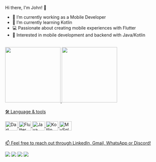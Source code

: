 Hi there, I'm John! 👋

- 🔭 I’m currently working as a Mobile Developer
- 🌱 I’m currently learning Kotlin
- 💻 Passionate about creating mobile experiences with Flutter
- 📱 Interested in mobile development and backend with Java/Kotlin


<div style="display: inline_block"><br>
  <a href = "https://github.com/oJohn1512">
  <img height="180" src="https://github-readme-stats.vercel.app/api?username=oJohn1512&show_icons=true&theme=radical">
  <img height="180" src="https://github-readme-stats.vercel.app/api/top-langs/?username=oJohn1512&layout=compact&theme=radical">
</div>

<br>
🛠️ Language & tools
<div style="display: inline_block"><br>
  <img align="center" alt="Dart" height="30" width="40" src="https://cdn.jsdelivr.net/gh/devicons/devicon@latest/icons/dart/dart-original.svg">
  <img align="center" alt="Flutter" height="30" width="40" src="https://cdn.jsdelivr.net/gh/devicons/devicon@latest/icons/flutter/flutter-original.svg">
  <img align="center" alt="Java" height="30" width="40" src="https://cdn.jsdelivr.net/gh/devicons/devicon@latest/icons/java/java-original.svg">
  <img align="center" alt="Kotlin" height="30" width="40" src="https://cdn.jsdelivr.net/gh/devicons/devicon@latest/icons/kotlin/kotlin-original.svg">
  <img align="center" alt="MySql" height="30" width="40" src="https://cdn.jsdelivr.net/gh/devicons/devicon@latest/icons/mysql/mysql-original.svg">
</div>

<br>

📫 Feel free to reach out through LinkedIn, Gmail, WhatsApp or Discord!

<div> 
  <a href="https://www.linkedin.com/in/joaootaviodacosta/" target="_blank"><img src="https://img.shields.io/badge/-LinkedIn-%230077B5?style=for-the-badge&logo=linkedin&logoColor=white" target="_blank"></a> 
  <a href = "mailto:joao.otaviomendonca@gmail.com"><img src="https://img.shields.io/badge/-Gmail-%23333?style=for-the-badge&logo=gmail&logoColor=white" target="_blank"></a>
  <a href="https://wa.me/5585998542886" target="_blank"><img src="https://img.shields.io/badge/WhatsApp-25D366?style=for-the-badge&logo=whatsapp&logoColor=white" target="_blank"></a> 
  <a href="https://discordapp.com/users/691048315890040842" target="_blank"><img src="https://img.shields.io/badge/Discord-7289DA?style=for-the-badge&logo=discord&logoColor=white" target="_blank"></a> 
</div>
